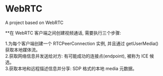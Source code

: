 # WebRTC
A project based on WebRTC

**在 WebRTC 客户端之间创建视频通话, 需要执行三个步骤:

1.为每个客户端创建一个 RTCPeerConnection 实例, 并且通过 getUserMedia() 获取本地媒体流。<br/>
2.获取网络信息并发送给对方: 有可能成功的连接点(endpoint), 被称为 ICE 候选。<br/>
3.获取本地和远程描述信息并分享: SDP 格式的本地 media 元数据。</br>
